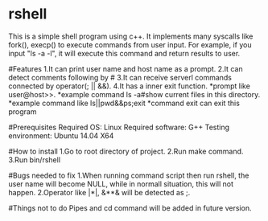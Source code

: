 # rshell
This is a simple shell program using c++. It implements many syscalls like 
fork(), execp() to execute commands from user input. For example, if you 
input "ls -a -l", it will execute this command and return results to user.

#Features
1.It can print user name and host name as a prompt.
2.It can detect comments following by #
3.It can receive serverl commands connected by operator(; || &&).
4.It has a inner exit function.
*prompt like user@host>>.
*example command  ls -a#show current files in this directory.
*example command like ls||pwd&&ps;exit 
*command exit can exit this program

#Prerequisites
Required OS: Linux 
Required software: G++
Testing environment: Ubuntu 14.04 X64

#How to install
1.Go to root directory of project.
2.Run make command.
3.Run bin/rshell

#Bugs needed to fix
1.When running command script then run rshell, the user name will become NULL, while in normall situation, this will not happen.
2.Operator like |*|, &**& will be detected as ;.

#Things not to do
Pipes and cd command will be added in future version.






